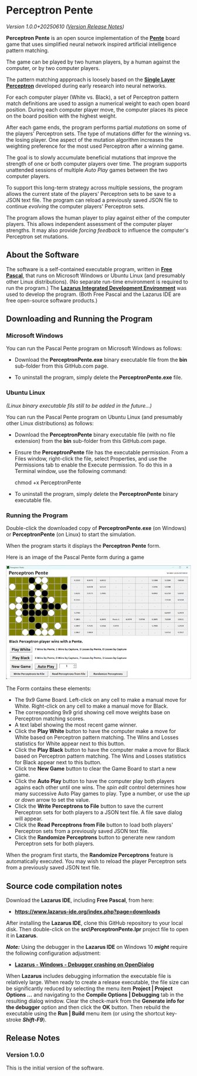 # Perceptron Pente

_Version 1.0.0+20250610  ([Version Release Notes](#ReleaseNotes))_ 

**Perceptron Pente** is an open source implementation of the **[Pente](https://en.wikipedia.org/wiki/Pente)** board game that uses simplified neural network inspired artificial intelligence pattern matching.

The game can be played by two human players, by a human against the computer, or by two computer players.

The pattern matching appproach is loosely based on the **[Single Layer Perceptron](https://gist.github.com/udayzee05/f878f7807b2c201ad400fc3818a59c2d)** developed during early research into neural networks.

For each computer player (White vs. Black), a set of Perceptron pattern match definitions are used to assign a numerical weight to each open board position. During each computer player move, the computer places its piece on the board position with the highest weight.

After each game ends, the program performs partial _mutations_ on some of the players' Perceptron sets. The type of mutations differ for the winning vs. the losing player. One aspect of the mutation algorithm increases the weighting preference for the most used Perceptron after a winning game.

The goal is to slowly accumulate beneficial mutations that improve the strength of one or both computer players over time. The program supports unattended sessions of multiple _Auto Play_ games between the two computer players.

To support this long-term strategy across multiple sessions, the program allows the current state of the players' Perceptron sets to be save to a JSON text file. The program can reload a previously saved JSON file to continue _evolving_ the computer players' Perceptron sets.

The program allows the human player to play against either of the computer players. This allows independent assessment of the computer player strengths. It may also provide _forcing feedback_ to influence the computer's Perceptron set mutations.

## About the Software

The software is a self-contained executable program, written in **[Free Pascal](https://www.freepascal.org/)**, that runs on Microsoft Windows or Ubuntu Linux (and presumably other Linux distributions).
(No separate run-time environment is required to run the program.)
The **[Lazarus Integrated Development Environment](https://www.lazarus-ide.org/)** was used to develop the program.
(Both Free Pascal and the Lazarus IDE are free open-source software products.) 

## Downloading and Running the Program

### Microsoft Windows

You can run the Pascal Pente program on Microsoft Windows as follows:

- Download the **PerceptronPente.exe** binary executable file from the **bin** sub-folder from this GitHub.com page.

- To uninstall the program, simply delete the **PerceptronPente.exe** file.

### Ubuntu Linux

_(Linux binary executable fils still to be added in the future...)_

You can run the Pascal Pente program on Ubuntu Linux (and presumably other Linux distributions) as follows:

- Download the **PerceptronPente** binary executable file (with no file extension) from the **bin** sub-folder from this GitHub.com page.

- Ensure the **PerceptronPente** file has the executable permission.  From a Files window, right-click the file, select Properties, and use the Permissions tab to enable the Execute permission.  To do this in a Terminal window, use the following command:
  
    chmod +x PerceptronPente

- To uninstall the program, simply delete the **PerceptronPente** binary executable file.

### Running the Program

Double-click the downloaded copy of **PerceptronPente.exe** (on Windows) or **PerceptronPente** (on Linux) to start the simulation.

When the program starts it displays the **Perceptron Pente** form.

Here is an image of the Pascal Pente form during a game

![PerceptronPente Form](img/PerceptronPente-Form.png?raw=true "PerceptronPente Form")

The Form contains these elements:

- The 9x9 Game Board. Left-click on any cell to make a manual move for White. Right-click on any cell to make a manual move for Black.
- The corresponding 9x9 grid showing cell move weights base on Perceptron matching scores.
- A text label showing the most recent game winner.
- Click the **Play White** button to have the computer make a move for White based on Perceptron pattern matching. The Wins and Losses statistics for White appear next to this button.
- Click the **Play Black** button to have the computer make a move for Black based on Perceptron pattern matching. The Wins and Losses statistics for Black appear next to this button.
- Click tne **New Game** button to clear the Game Board to start a new game.
- Click the **Auto Play** button to have the computer play both players agains each other until one wins.  The _spin edit_ control determines how many successive Auto Play games to play. Type a number, or use the _up_ or _down_ arrow to set the value.
- Click the **Write Perceptrons to File** button to save the current Perceptron sets for both players to a JSON text file. A file save dialog will appear.
- Click the **Read Perceptrons from File** button to load both players' Perceptron sets from a previously saved JSON text file.
- Click the **Randomize Perceptrons** button to generate new random Perceptron sets for both players.

When the program first starts, the **Randomize Perceptrons** feature is automatically executed. You may wish to reload the player Perceptron sets from a previously saved JSON text file.

## Source code compilation notes

Download the **Lazarus IDE**, including **Free Pascal**, from  here:

- **<https://www.lazarus-ide.org/index.php?page=downloads>**

After installing the **Lazarus IDE**, clone this GitHub repository to your local disk.
Then double-click on the **src\PerceptronPente.lpr** project file to open it in **Lazarus**. 

_**Note:**_ Using the debugger in the **Lazarus IDE** on Windows 10 _**might**_ require the following configuration adjustment:

- **[Lazarus - Windows - Debugger crashing on OpenDialog](https://www.tweaking4all.com/forum/delphi-lazarus-free-pascal/lazarus-windows-debugger-crashing-on-opendialog/)**

When **Lazarus** includes debugging information the executable file is relatively large.
When ready to create a release executable, the file size can be significantly reduced by selecting the menu item **Project | Project Options ...** and navigating to the **Compile Options | Debugging** tab in the resulting dialog window.
Clear the check-mark from the **Generate info for the debugger** option and then click the **OK** button.
Then rebuild the executable using the **Run | Build** menu item (or using the shortcut key-stroke _**Shift-F9**_).

<a name="ReleaseNotes"></a>

## Release Notes

### Version 1.0.0

This is the initial version of the software.
